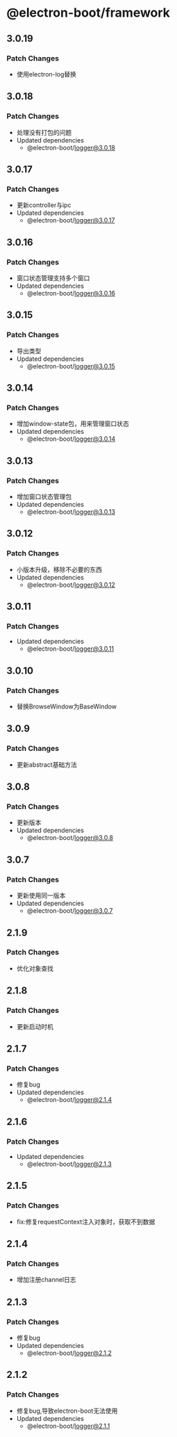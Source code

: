 # @electron-boot/framework

## 3.0.19

### Patch Changes

- 使用electron-log替换

## 3.0.18

### Patch Changes

- 处理没有打包的问题
- Updated dependencies
  - @electron-boot/logger@3.0.18

## 3.0.17

### Patch Changes

- 更新controller与ipc
- Updated dependencies
  - @electron-boot/logger@3.0.17

## 3.0.16

### Patch Changes

- 窗口状态管理支持多个窗口
- Updated dependencies
  - @electron-boot/logger@3.0.16

## 3.0.15

### Patch Changes

- 导出类型
- Updated dependencies
  - @electron-boot/logger@3.0.15

## 3.0.14

### Patch Changes

- 增加window-state包，用来管理窗口状态
- Updated dependencies
  - @electron-boot/logger@3.0.14

## 3.0.13

### Patch Changes

- 增加窗口状态管理包
- Updated dependencies
  - @electron-boot/logger@3.0.13

## 3.0.12

### Patch Changes

- 小版本升级，移除不必要的东西
- Updated dependencies
  - @electron-boot/logger@3.0.12

## 3.0.11

### Patch Changes

- Updated dependencies
  - @electron-boot/logger@3.0.11

## 3.0.10

### Patch Changes

- 替换BrowseWindow为BaseWindow

## 3.0.9

### Patch Changes

- 更新abstract基础方法

## 3.0.8

### Patch Changes

- 更新版本
- Updated dependencies
  - @electron-boot/logger@3.0.8

## 3.0.7

### Patch Changes

- 更新使用同一版本
- Updated dependencies
  - @electron-boot/logger@3.0.7

## 2.1.9

### Patch Changes

- 优化对象查找

## 2.1.8

### Patch Changes

- 更新启动时机

## 2.1.7

### Patch Changes

- 修复bug
- Updated dependencies
  - @electron-boot/logger@2.1.4

## 2.1.6

### Patch Changes

- Updated dependencies
  - @electron-boot/logger@2.1.3

## 2.1.5

### Patch Changes

- fix:修复requestContext注入对象时，获取不到数据

## 2.1.4

### Patch Changes

- 增加注册channel日志

## 2.1.3

### Patch Changes

- 修复bug
- Updated dependencies
  - @electron-boot/logger@2.1.2

## 2.1.2

### Patch Changes

- 修复bug,导致electron-boot无法使用
- Updated dependencies
  - @electron-boot/logger@2.1.1
